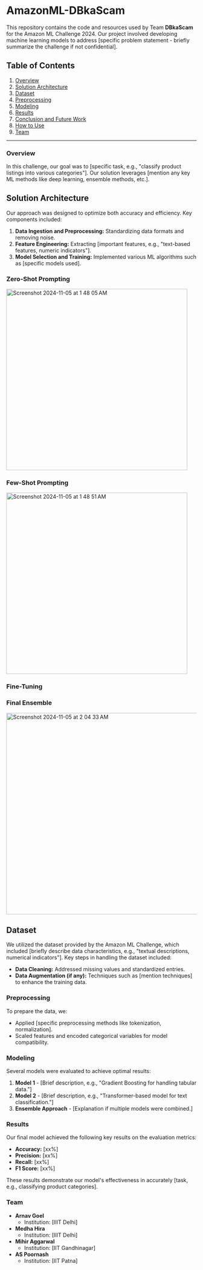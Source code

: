 # AmazonML-DBkaScam


This repository contains the code and resources used by Team **DBkaScam** for the Amazon ML Challenge 2024. Our project involved developing machine learning models to address [specific problem statement - briefly summarize the challenge if not confidential].

## Table of Contents

1. [Overview](#overview)
2. [Solution Architecture](#solution-architecture)
3. [Dataset](#dataset)
4. [Preprocessing](#preprocessing)
5. [Modeling](#modeling)
6. [Results](#results)
7. [Conclusion and Future Work](#conclusion-and-future-work)
8. [How to Use](#how-to-use)
9. [Team](#team)

---

### Overview

In this challenge, our goal was to [specific task, e.g., "classify product listings into various categories"]. Our solution leverages [mention any key ML methods like deep learning, ensemble methods, etc.].

<!-- Include the introductory image here from slide 1 of the presentation if applicable. -->

## Solution Architecture

Our approach was designed to optimize both accuracy and efficiency. Key components included:

1. **Data Ingestion and Preprocessing:** Standardizing data formats and removing noise.
2. **Feature Engineering:** Extracting [important features, e.g., "text-based features, numeric indicators"].
3. **Model Selection and Training:** Implemented various ML algorithms such as [specific models used].

### Zero-Shot Prompting
<img width="479" alt="Screenshot 2024-11-05 at 1 48 05 AM" src="https://github.com/user-attachments/assets/28f55996-aff3-47c5-b13d-599978f9984f">


### Few-Shot Prompting
<img width="479" alt="Screenshot 2024-11-05 at 1 48 51 AM" src="https://github.com/user-attachments/assets/2ff2e278-d3ee-4c2a-8f1c-f87869c0de35">

### Fine-Tuning

### Final Ensemble
<img width="532" alt="Screenshot 2024-11-05 at 2 04 33 AM" src="https://github.com/user-attachments/assets/3bd6ec5c-85f7-41df-a5b6-c7129c320b8f">

## Dataset

We utilized the dataset provided by the Amazon ML Challenge, which included [briefly describe data characteristics, e.g., "textual descriptions, numerical indicators"]. Key steps in handling the dataset included:

- **Data Cleaning:** Addressed missing values and standardized entries.
- **Data Augmentation (if any):** Techniques such as [mention techniques] to enhance the training data.

### Preprocessing

To prepare the data, we:

- Applied [specific preprocessing methods like tokenization, normalization].
- Scaled features and encoded categorical variables for model compatibility.

### Modeling

Several models were evaluated to achieve optimal results:

1. **Model 1** - [Brief description, e.g., "Gradient Boosting for handling tabular data."]
2. **Model 2** - [Brief description, e.g., "Transformer-based model for text classification."]
3. **Ensemble Approach** - [Explanation if multiple models were combined.]

<!-- Insert performance comparison or evaluation metrics chart if available in the presentation. -->

### Results

Our final model achieved the following key results on the evaluation metrics:

- **Accuracy:** [xx%]
- **Precision:** [xx%]
- **Recall:** [xx%]
- **F1 Score:** [xx%]

These results demonstrate our model's effectiveness in accurately [task, e.g., classifying product categories].




### Team

- **Arnav Goel**  
  - Institution: [IIIT Delhi]
- **Medha Hira**  
  - Institution: [IIIT Delhi]
- **Mihir Aggarwal**  
  - Institution: [IIT Gandhinagar]
- **AS Poornash**  
  - Institution: [IIT Patna]
